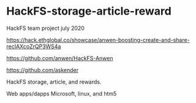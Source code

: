 # HackFS-storage-article-reward

HackFS team project july 2020

https://hack.ethglobal.co/showcase/anwen-boosting-create-and-share-recIAXcoZrQP3WS4a

https://github.com/anwen/HackFS-Anwen

https://github.com/askender


HackFS storage, article, and rewards.

Web apps/dapps
Microsoft, linux, and htm5

